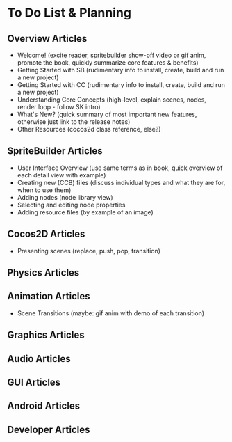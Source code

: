 # To Do List & Planning


## Overview Articles
- Welcome! (excite reader, spritebuilder show-off video or gif anim, promote the book, quickly summarize core features & benefits)
- Getting Started with SB (rudimentary info to install, create, build and run a new project)
- Getting Started with CC (rudimentary info to install, create, build and run a new project)
- Understanding Core Concepts (high-level, explain scenes, nodes, render loop - follow SK intro)
- What's New? (quick summary of most important new features, otherwise just link to the release notes)
- Other Resources (cocos2d class reference, else?)

## SpriteBuilder Articles
- User Interface Overview (use same terms as in book, quick overview of each detail view with example)
- Creating new (CCB) files (discuss individual types and what they are for, when to use them)
- Adding nodes (node library view)
- Selecting and editing node properties
- Adding resource files (by example of an image)

## Cocos2D Articles
- Presenting scenes (replace, push, pop, transition)

## Physics Articles

## Animation Articles
- Scene Transitions (maybe: gif anim with demo of each transition)

## Graphics Articles

## Audio Articles

## GUI Articles

## Android Articles

## Developer Articles

